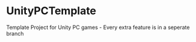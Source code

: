 # UnityPCTemplate
Template Project for Unity PC games - Every extra feature is in a seperate branch

